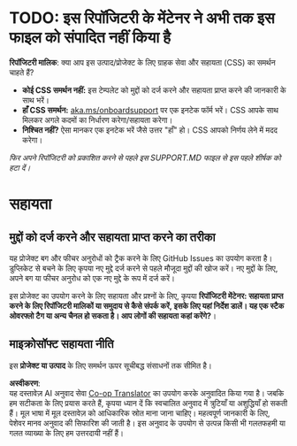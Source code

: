 <!--
CO_OP_TRANSLATOR_METADATA:
{
  "original_hash": "b7244261ee19497082edf33bcce64717",
  "translation_date": "2025-05-17T05:46:47+00:00",
  "source_file": "SUPPORT.md",
  "language_code": "hi"
}
-->
# TODO: इस रिपॉजिटरी के मेंटेनर ने अभी तक इस फाइल को संपादित नहीं किया है

**रिपॉजिटरी मालिक**: क्या आप इस उत्पाद/प्रोजेक्ट के लिए ग्राहक सेवा और सहायता (CSS) का समर्थन चाहते हैं?

- **कोई CSS समर्थन नहीं:** इस टेम्पलेट को मुद्दों को दर्ज करने और सहायता प्राप्त करने की जानकारी के साथ भरें।
- **हाँ CSS समर्थन:** [aka.ms/onboardsupport](https://aka.ms/onboardsupport) पर एक इनटेक फॉर्म भरें। CSS आपके साथ मिलकर अगले कदमों का निर्धारण करेगा/सहायता करेगा।
- **निश्चित नहीं?** ऐसा मानकर एक इनटेक भरें जैसे उत्तर "हाँ" हो। CSS आपको निर्णय लेने में मदद करेगा।

*फिर अपने रिपॉजिटरी को प्रकाशित करने से पहले इस SUPPORT.MD फाइल से इस पहले शीर्षक को हटा दें।*

# सहायता

## मुद्दों को दर्ज करने और सहायता प्राप्त करने का तरीका

यह प्रोजेक्ट बग और फीचर अनुरोधों को ट्रैक करने के लिए GitHub Issues का उपयोग करता है। डुप्लिकेट से बचने के लिए कृपया नए मुद्दे दर्ज करने से पहले मौजूदा मुद्दों की खोज करें। नए मुद्दों के लिए, अपने बग या फीचर अनुरोध को एक नए मुद्दे के रूप में दर्ज करें।

इस प्रोजेक्ट का उपयोग करने के लिए सहायता और प्रश्नों के लिए, कृपया **रिपॉजिटरी मेंटेनर: सहायता प्राप्त करने के लिए रिपॉजिटरी मालिकों या समुदाय से कैसे संपर्क करें, इसके लिए यहां निर्देश डालें। यह एक स्टैक ओवरफ्लो टैग या अन्य चैनल हो सकता है। आप लोगों की सहायता कहां करेंगे?**।

## माइक्रोसॉफ्ट सहायता नीति

इस **प्रोजेक्ट या उत्पाद** के लिए समर्थन ऊपर सूचीबद्ध संसाधनों तक सीमित है।

**अस्वीकरण**:  
यह दस्तावेज़ AI अनुवाद सेवा [Co-op Translator](https://github.com/Azure/co-op-translator) का उपयोग करके अनुवादित किया गया है। जबकि हम सटीकता के लिए प्रयास करते हैं, कृपया ध्यान दें कि स्वचालित अनुवाद में त्रुटियाँ या अशुद्धियाँ हो सकती हैं। मूल भाषा में मूल दस्तावेज़ को आधिकारिक स्रोत माना जाना चाहिए। महत्वपूर्ण जानकारी के लिए, पेशेवर मानव अनुवाद की सिफारिश की जाती है। इस अनुवाद के उपयोग से उत्पन्न किसी भी गलतफहमी या गलत व्याख्या के लिए हम उत्तरदायी नहीं हैं।